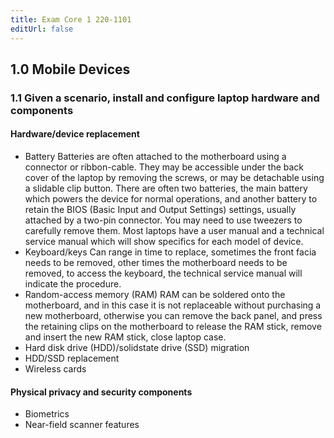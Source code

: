 ```yaml
---
title: Exam Core 1 220-1101
editUrl: false
---
```


## 1.0 Mobile Devices

### 1.1 Given a scenario, install and configure laptop hardware and components

#### Hardware/device replacement

* Battery
  Batteries are often attached to the motherboard using a connector or ribbon-cable. They may be accessible under the back cover of the laptop by removing the screws, or may be detachable using a slidable clip button. There are often two batteries, the main battery which powers the device for normal operations, and another battery to retain the BIOS (Basic Input and Output Settings) settings, usually attached by a two-pin connector. You may need to use tweezers to carefully remove them. Most laptops have a user manual and a technical service manual which will show specifics for each model of device.
* Keyboard/keys
  Can range in time to replace, sometimes the front facia needs to be removed, other times the motherboard needs to be removed, to access the keyboard, the technical service manual will indicate the procedure.
* Random-access memory (RAM)
  RAM can be soldered onto the motherboard, and in this case it is not replaceable without purchasing a new motherboard, otherwise you can remove the back panel, and press the retaining clips on the motherboard to release the RAM stick, remove and insert the new RAM stick, close laptop case.
* Hard disk drive (HDD)/solidstate drive (SSD) migration
* HDD/SSD replacement
* Wireless cards

#### Physical privacy and security components

* Biometrics
* Near-field scanner features
